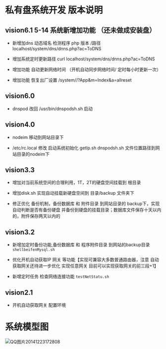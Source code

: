 # 私有盘系统开发 版本说明

## vision6.1 5-14 系统新增加功能 （还未做成安装盘）

- 新增加dns 动态域名 检测程序 php 版本  /路径  localhost/system/dns/dnns.php?ac=ToDNS

- 增加系统定时更新路径 curl localhost/system/dns/dnns.php?ac=ToDNS

- 增加功能 自动更新网络时间 （开机自动同步网络时间/ 定时每小时更新一次）

- 增加功能 恢复出厂设置 /system//?App&m=Index&a=allreset 

## vision6.0

- dnspod 改回 /usr/bin/dnspodsh.sh 启动


## vision4.0

- nodeim 移动到网站目录下

- /etc/rc.local  修改 启动系统初始化 getIp.sh   dnspodsh.sh 文件位置路径到网站目录的nodeim下


## vision3.3

- 增加对当前系统空间的合理利用，1T，2T的硬盘空间挂载到 根目录

- 增加disk.sh 实现自动挂载新硬盘空间到 目录/backup 文件夹下

- 修正优化 备份机制，备份数据库 和 附件目录 到网站目录的 backup下，实现自动判断是否有备份硬盘 并备份到硬盘的挂载目录；数据库文件保存十天以内的，附件保存两天以内的


## vision3.2

- 新增加定时备份功能,备份数据库 和 程序附件目录 到网站的backup目录  `shellbeifenMysql.sh`

- 优化开机自动获取IP 网关 等功能【实现可兼容大多数普通路由器，注意 自动获取网关还待进一步优化 实现任意网关 目前可以实现获取网关的前三段+1】 

- 新增定时任务 检查网络连接功能 `testNetStatu.sh`

## vision2.1 

- 开机自动获取网关 配置环境

# 系统模型图
 

![QQ图片20141223172808](http://192.168.1.240/uploads/ranmufei/apps/250a6e5295/QQ%E5%9B%BE%E7%89%8720141223172808.png)
